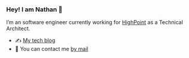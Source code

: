 ### Hey! I am Nathan 👋

I’m an software engineer currently working for [HighPoint](https://www.mhighpoint.com/) as a Technical Architect.

- ✍️ [My tech blog](https://nathanisaac.io/)
- 📩 You can contact me [by mail](mailto:nathanjisaac@gmail.com)

<!--
**nathanjisaac/nathanjisaac** is a ✨ _special_ ✨ repository because its `README.md` (this file) appears on your GitHub profile.

Here are some ideas to get you started:

- 🔭 I’m currently working on ...
- 🌱 I’m currently learning ...
- 👯 I’m looking to collaborate on ...
- 🤔 I’m looking for help with ...
- 💬 Ask me about ...
- 📫 How to reach me: ...
- 😄 Pronouns: ...
- ⚡ Fun fact: ...
-->
